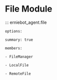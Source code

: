 # File Module

::: erniebot_agent.file

    options:

    summary: true

    members:

    - FileManager

    - LocalFile

    - RemoteFile
